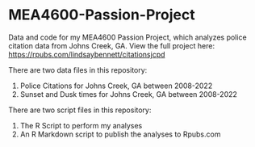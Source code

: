 # MEA4600-Passion-Project
Data and code for my MEA4600 Passion Project, which analyzes police citation data from Johns Creek, GA.
View the full project here: https://rpubs.com/lindsaybennett/citationsjcpd 

There are two data files in this repository: 
1. Police Citations for Johns Creek, GA between 2008-2022
2. Sunset and Dusk times for Johns Creek, GA between 2008-2022

There are two script files in this repository:
1. The R Script to perform my analyses
2. An R Markdown script to publish the analyses to Rpubs.com
